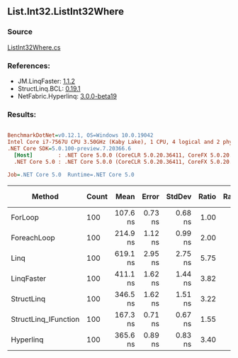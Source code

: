 ﻿## List.Int32.ListInt32Where

### Source
[ListInt32Where.cs](../LinqBenchmarks/List/Int32/ListInt32Where.cs)

### References:
- JM.LinqFaster: [1.1.2](https://www.nuget.org/packages/JM.LinqFaster/1.1.2)
- StructLinq.BCL: [0.19.1](https://www.nuget.org/packages/StructLinq.BCL/0.19.1)
- NetFabric.Hyperlinq: [3.0.0-beta19](https://www.nuget.org/packages/NetFabric.Hyperlinq/3.0.0-beta19)

### Results:
``` ini

BenchmarkDotNet=v0.12.1, OS=Windows 10.0.19042
Intel Core i7-7567U CPU 3.50GHz (Kaby Lake), 1 CPU, 4 logical and 2 physical cores
.NET Core SDK=5.0.100-preview.7.20366.6
  [Host]        : .NET Core 5.0.0 (CoreCLR 5.0.20.36411, CoreFX 5.0.20.36411), X64 RyuJIT
  .NET Core 5.0 : .NET Core 5.0.0 (CoreCLR 5.0.20.36411, CoreFX 5.0.20.36411), X64 RyuJIT

Job=.NET Core 5.0  Runtime=.NET Core 5.0  

```
|               Method | Count |     Mean |   Error |  StdDev | Ratio | RatioSD |  Gen 0 | Gen 1 | Gen 2 | Allocated | CacheMisses/Op | BranchMispredictions/Op |
|--------------------- |------ |---------:|--------:|--------:|------:|--------:|-------:|------:|------:|----------:|---------------:|------------------------:|
|              ForLoop |   100 | 107.6 ns | 0.73 ns | 0.68 ns |  1.00 |    0.00 |      - |     - |     - |         - |              0 |                       0 |
|          ForeachLoop |   100 | 214.9 ns | 1.12 ns | 0.99 ns |  2.00 |    0.01 |      - |     - |     - |         - |              0 |                       1 |
|                 Linq |   100 | 619.1 ns | 2.95 ns | 2.75 ns |  5.75 |    0.04 | 0.0343 |     - |     - |      72 B |              1 |                       1 |
|           LinqFaster |   100 | 411.1 ns | 1.62 ns | 1.44 ns |  3.82 |    0.03 | 0.3095 |     - |     - |     648 B |              2 |                       2 |
|           StructLinq |   100 | 346.5 ns | 1.62 ns | 1.51 ns |  3.22 |    0.03 |      - |     - |     - |         - |              0 |                       0 |
| StructLinq_IFunction |   100 | 167.3 ns | 0.71 ns | 0.67 ns |  1.55 |    0.01 |      - |     - |     - |         - |              0 |                       0 |
|            Hyperlinq |   100 | 365.6 ns | 0.89 ns | 0.83 ns |  3.40 |    0.02 |      - |     - |     - |         - |              0 |                       0 |
